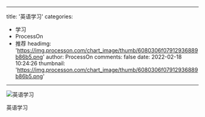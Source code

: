 
---
title: '英语学习'
categories: 
 - 学习
 - ProcessOn
 - 推荐
headimg: 'https://img.processon.com/chart_image/thumb/6080306f07912936889b86b5.png'
author: ProcessOn
comments: false
date: 2022-02-18 10:24:26
thumbnail: 'https://img.processon.com/chart_image/thumb/6080306f07912936889b86b5.png'
---

<div>   
<img class="thumb" alt="英语学习" src="https://img.processon.com/chart_image/thumb/6080306f07912936889b86b5.png" referrerpolicy="no-referrer">
<p>英语学习</p>  
</div>
            